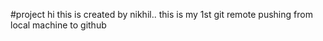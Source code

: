 #project
hi this is created by nikhil..
this is my 1st git remote pushing from local machine to github